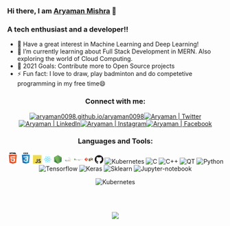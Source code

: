### Hi there, I am [Aryaman Mishra][website] 👋

### A tech enthusiast and a developer!!

- 🔭 Have a great interest in Machine Learning and Deep Learning!
- 🌱 I’m currently learning about Full Stack Development in MERN. Also exploring the world of Cloud Computing.
- 🥅 2021 Goals: Contribute more to Open Source projects
- ⚡ Fun fact: I love to draw, play badminton and do competetive programming in my free time😄

<div align = center>

### Connect with me:

[<img padding="5px"  alt="aryaman0098.github.io/aryaman0098" width="22px" src="https://image.flaticon.com/icons/png/512/558/558593.png" />][website][<img padding="5px"  alt="Aryaman | Twitter" width="22px" src="https://image.flaticon.com/icons/png/512/733/733579.png" />][twitter][<img padding="5px"  alt="Aryaman | LinkedIn" width="22px" src="https://image.flaticon.com/icons/png/512/174/174857.png" />][linkedin][<img padding="5px"  alt="Aryaman | Instagram" width="22px" src="https://image.flaticon.com/icons/png/512/1384/1384063.png" />][instagram][<img alt="Aryaman | Facebook" width="22px" src="https://image.flaticon.com/icons/png/512/145/145802.png" />][facebook]
<br />
### Languages and Tools:
<img  alt="HTML5" width="26px" src="https://raw.githubusercontent.com/github/explore/80688e429a7d4ef2fca1e82350fe8e3517d3494d/topics/html/html.png" />
<img  alt="CSS3" width="26px" src="https://raw.githubusercontent.com/github/explore/80688e429a7d4ef2fca1e82350fe8e3517d3494d/topics/css/css.png" />
<img  alt="JavaScript" width="20px" src="https://raw.githubusercontent.com/github/explore/80688e429a7d4ef2fca1e82350fe8e3517d3494d/topics/javascript/javascript.png" />
<img  alt="React" width="20px" src="https://raw.githubusercontent.com/github/explore/80688e429a7d4ef2fca1e82350fe8e3517d3494d/topics/react/react.png" />
<img  alt="Node.js" width="20px" src="https://raw.githubusercontent.com/github/explore/80688e429a7d4ef2fca1e82350fe8e3517d3494d/topics/nodejs/nodejs.png" />
<img  alt="MySQL" width="20px" src="https://raw.githubusercontent.com/github/explore/80688e429a7d4ef2fca1e82350fe8e3517d3494d/topics/mysql/mysql.png" />
<img  alt="MongoDB" width="20px" src="https://raw.githubusercontent.com/github/explore/80688e429a7d4ef2fca1e82350fe8e3517d3494d/topics/mongodb/mongodb.png" />
<img alt="Git" width="20px" src="https://raw.githubusercontent.com/github/explore/80688e429a7d4ef2fca1e82350fe8e3517d3494d/topics/git/git.png" />
<img  alt="GitHub" width="20px" src="https://raw.githubusercontent.com/github/explore/78df643247d429f6cc873026c0622819ad797942/topics/github/github.png" />
<img  alt="Kubernetes" width="40px" src="https://encrypted-tbn0.gstatic.com/images?q=tbn:ANd9GcTxnd-VAJLlrKBeVcxQV2YucSa8EqnLZr997w&usqp=CAU" />
<img  alt="C" width="20px" src="https://camo.githubusercontent.com/8162000933b0ce3cb7bfd29d09a79acee7ce0f2ecb56990ed38b687ab11936e9/68747470733a2f2f75706c6f61642e77696b696d656469612e6f72672f77696b6970656469612f636f6d6d6f6e732f312f31392f435f4c6f676f2e706e67" />
<img  alt="C++" width="20px" src="https://camo.githubusercontent.com/2090234f4e9b46d88f64683bd21942cf6755171afd5d0637a4fd5b77b237d1f4/68747470733a2f2f6272616e64736c6f676f732e636f6d2f77702d636f6e74656e742f75706c6f6164732f7468756d62732f632d6c6f676f2d766563746f722e737667" />
<img  alt="QT" width="20px" src="https://e7.pngegg.com/pngimages/794/1022/png-clipart-qt-creator-qt-quick-the-qt-company-posted-write-text-trademark-thumbnail.png" />
<img  alt="Python" width="20px" src="https://image.flaticon.com/icons/png/512/919/919852.png" />
<img  alt="Tensorflow" width="20px" src="https://upload.wikimedia.org/wikipedia/commons/thumb/2/2d/Tensorflow_logo.svg/1200px-Tensorflow_logo.svg.png" />
<img  alt="Keras" width="20px" src="https://upload.wikimedia.org/wikipedia/commons/thumb/a/ae/Keras_logo.svg/1200px-Keras_logo.svg.png" />
<img alt="Sklearn" width="40px" src="https://upload.wikimedia.org/wikipedia/commons/thumb/0/05/Scikit_learn_logo_small.svg/2560px-Scikit_learn_logo_small.svg.png" />
<img alt="Jupyter-notebook" width="34px" src="https://cdn.thenewstack.io/media/2021/02/95231a39-jupyter.png" />
  
![Kubernetes](https://img.shields.io/badge/Kubernetes-14354C?style=for-the-badge&logo=Kubernetes&logoColor=white)

<br />
<br />

  ![](https://komarev.com/ghpvc/?username=aryaman0098&color=blueviolet)
</div>

[website]: https://aryaman0098.github.io/aryamanMishra/
[twitter]: https://twitter.com/Aryaman0098
[instagram]: https://www.instagram.com/aryaman_mishra_98/
[linkedin]: https://www.linkedin.com/in/aryaman-mishra-a3360a16b/
[facebook]: https://www.facebook.com/aryaman.mishra.944/
